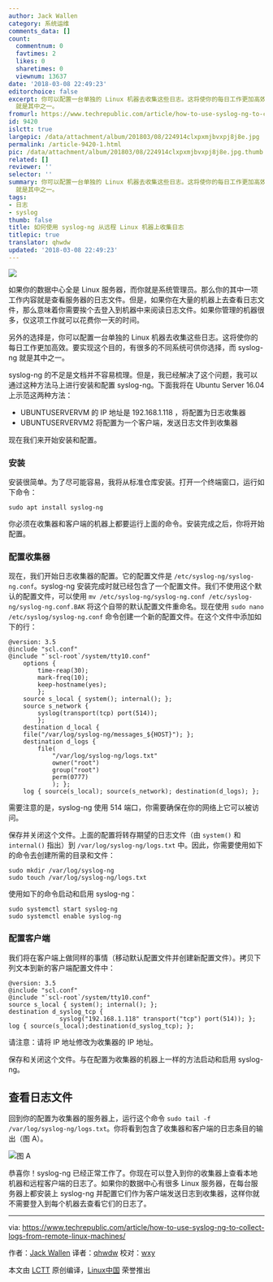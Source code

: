 ```yaml
---
author: Jack Wallen
category: 系统运维
comments_data: []
count:
  commentnum: 0
  favtimes: 2
  likes: 0
  sharetimes: 0
  viewnum: 13637
date: '2018-03-08 22:49:23'
editorchoice: false
excerpt: 你可以配置一台单独的 Linux 机器去收集这些日志。这将使你的每日工作更加高效。要实现这个目的，有很多的不同系统可供你选择，而 syslog-ng
  就是其中之一。
fromurl: https://www.techrepublic.com/article/how-to-use-syslog-ng-to-collect-logs-from-remote-linux-machines/
id: 9420
islctt: true
largepic: /data/attachment/album/201803/08/224914clxpxmjbvxpj8j8e.jpg
permalink: /article-9420-1.html
pic: /data/attachment/album/201803/08/224914clxpxmjbvxpj8j8e.jpg.thumb.jpg
related: []
reviewer: ''
selector: ''
summary: 你可以配置一台单独的 Linux 机器去收集这些日志。这将使你的每日工作更加高效。要实现这个目的，有很多的不同系统可供你选择，而 syslog-ng
  就是其中之一。
tags:
- 日志
- syslog
thumb: false
title: 如何使用 syslog-ng 从远程 Linux 机器上收集日志
titlepic: true
translator: qhwdw
updated: '2018-03-08 22:49:23'
---
```


![](/data/attachment/album/201803/08/224914clxpxmjbvxpj8j8e.jpg)


如果你的数据中心全是 Linux 服务器，而你就是系统管理员。那么你的其中一项工作内容就是查看服务器的日志文件。但是，如果你在大量的机器上去查看日志文件，那么意味着你需要挨个去登入到机器中来阅读日志文件。如果你管理的机器很多，仅这项工作就可以花费你一天的时间。


另外的选择是，你可以配置一台单独的 Linux 机器去收集这些日志。这将使你的每日工作更加高效。要实现这个目的，有很多的不同系统可供你选择，而 syslog-ng 就是其中之一。


syslog-ng 的不足是文档并不容易梳理。但是，我已经解决了这个问题，我可以通过这种方法马上进行安装和配置 syslog-ng。下面我将在 Ubuntu Server 16.04 上示范这两种方法：


* UBUNTUSERVERVM 的 IP 地址是 192.168.1.118 ，将配置为日志收集器
* UBUNTUSERVERVM2 将配置为一个客户端，发送日志文件到收集器


现在我们来开始安装和配置。


### 安装


安装很简单。为了尽可能容易，我将从标准仓库安装。打开一个终端窗口，运行如下命令：



```
sudo apt install syslog-ng

```

你必须在收集器和客户端的机器上都要运行上面的命令。安装完成之后，你将开始配置。


### 配置收集器


现在，我们开始日志收集器的配置。它的配置文件是 `/etc/syslog-ng/syslog-ng.conf`。syslog-ng 安装完成时就已经包含了一个配置文件。我们不使用这个默认的配置文件，可以使用 `mv /etc/syslog-ng/syslog-ng.conf /etc/syslog-ng/syslog-ng.conf.BAK` 将这个自带的默认配置文件重命名。现在使用 `sudo nano /etc/syslog/syslog-ng.conf` 命令创建一个新的配置文件。在这个文件中添加如下的行：



```
@version: 3.5
@include "scl.conf"
@include "`scl-root`/system/tty10.conf"
    options {
        time-reap(30);
        mark-freq(10);
        keep-hostname(yes);
        };
    source s_local { system(); internal(); };
    source s_network {
        syslog(transport(tcp) port(514));
        };
    destination d_local {
    file("/var/log/syslog-ng/messages_${HOST}"); };
    destination d_logs {
        file(
            "/var/log/syslog-ng/logs.txt"
            owner("root")
            group("root")
            perm(0777)
            ); };
    log { source(s_local); source(s_network); destination(d_logs); };

```

需要注意的是，syslog-ng 使用 514 端口，你需要确保在你的网络上它可以被访问。


保存并关闭这个文件。上面的配置将转存期望的日志文件（由 `system()` 和 `internal()` 指出）到 `/var/log/syslog-ng/logs.txt` 中。因此，你需要使用如下的命令去创建所需的目录和文件：



```
sudo mkdir /var/log/syslog-ng
sudo touch /var/log/syslog-ng/logs.txt

```

使用如下的命令启动和启用 syslog-ng：



```
sudo systemctl start syslog-ng
sudo systemctl enable syslog-ng

```

### 配置客户端


我们将在客户端上做同样的事情（移动默认配置文件并创建新配置文件）。拷贝下列文本到新的客户端配置文件中：



```
@version: 3.5
@include "scl.conf"
@include "`scl-root`/system/tty10.conf"
source s_local { system(); internal(); };
destination d_syslog_tcp {
              syslog("192.168.1.118" transport("tcp") port(514)); };
log { source(s_local);destination(d_syslog_tcp); };

```

请注意：请将 IP 地址修改为收集器的 IP 地址。


保存和关闭这个文件。与在配置为收集器的机器上一样的方法启动和启用 syslog-ng。


查看日志文件
------


回到你的配置为收集器的服务器上，运行这个命令 `sudo tail -f /var/log/syslog-ng/logs.txt`。你将看到包含了收集器和客户端的日志条目的输出（图 A）。


![图 A](/data/attachment/album/201803/08/224926s0hn2grvvv03c933.jpg)


恭喜你！syslog-ng 已经正常工作了。你现在可以登入到你的收集器上查看本地机器和远程客户端的日志了。如果你的数据中心有很多 Linux 服务器，在每台服务器上都安装上 syslog-ng 并配置它们作为客户端发送日志到收集器，这样你就不需要登入到每个机器去查看它们的日志了。




---


via: <https://www.techrepublic.com/article/how-to-use-syslog-ng-to-collect-logs-from-remote-linux-machines/>


作者：[Jack Wallen](%5B1%5D:https://tr1.cbsistatic.com/hub/i/r/2017/01/11/51204409-68e0-49b8-a637-01af26be85f6/resize/770x/688dfedad4ed30ec4baf548c2adb8cd4/linuxhero.jpg) 译者：[qhwdw](https://github.com/qhwdw) 校对：[wxy](https://github.com/wxy)


本文由 [LCTT](https://github.com/LCTT/TranslateProject) 原创编译，[Linux中国](https://linux.cn/) 荣誉推出